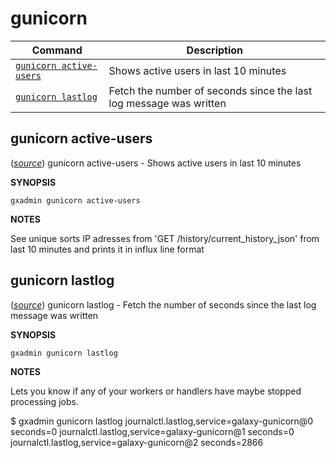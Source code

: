 # gunicorn

Command | Description
------- | -----------
[`gunicorn active-users`](#gunicorn-active-users) | Shows active users in last 10 minutes
[`gunicorn lastlog`](#gunicorn-lastlog) | Fetch the number of seconds since the last log message was written

## gunicorn active-users

([*source*](https://github.com/galaxyproject/gxadmin/search?q=gunicorn_active-users&type=Code))
gunicorn active-users -  Shows active users in last 10 minutes

**SYNOPSIS**

    gxadmin gunicorn active-users

**NOTES**

See unique sorts IP adresses from 'GET /history/current_history_json' from last 10 minutes and prints it in influx line format


## gunicorn lastlog

([*source*](https://github.com/galaxyproject/gxadmin/search?q=gunicorn_lastlog&type=Code))
gunicorn lastlog -  Fetch the number of seconds since the last log message was written

**SYNOPSIS**

    gxadmin gunicorn lastlog

**NOTES**

Lets you know if any of your workers or handlers have maybe stopped processing jobs.

$ gxadmin gunicorn lastlog
journalctl.lastlog,service=galaxy-gunicorn@0 seconds=0
journalctl.lastlog,service=galaxy-gunicorn@1 seconds=0
journalctl.lastlog,service=galaxy-gunicorn@2 seconds=2866


